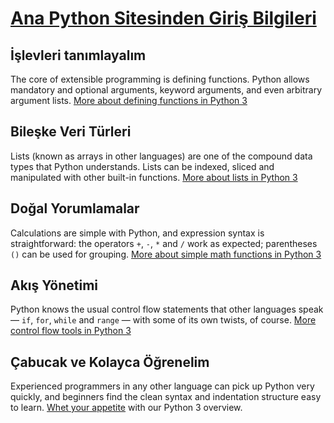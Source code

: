 [Ana Python Sitesinden Giriş Bilgileri](https://www.python.org/)
==
İşlevleri tanımlayalım
--
The core of extensible programming is defining functions. Python allows mandatory and optional arguments, keyword arguments, and even arbitrary argument lists. [More about defining functions in Python 3](https://docs.python.org/3/tutorial/controlflow.html#defining-functions)

Bileşke Veri Türleri
--
Lists (known as arrays in other languages) are one of the compound data types that Python understands. Lists can be indexed, sliced and manipulated with other built-in functions. [More about lists in Python 3](https://docs.python.org/3/tutorial/introduction.html#lists)

Doğal Yorumlamalar
--
Calculations are simple with Python, and expression syntax is straightforward: the operators `+`, `-`, `*` and `/` work as expected; parentheses `()` can be used for grouping. [More about simple math functions in Python 3](http://docs.python.org/3/tutorial/introduction.html#using-python-as-a-calculator)

Akış Yönetimi
--
Python knows the usual control flow statements that other languages speak — `if`, `for`, `while` and `range` — with some of its own twists, of course. [More control flow tools in Python 3](https://docs.python.org/3/tutorial/controlflow.html)

Çabucak ve Kolayca Öğrenelim
--
Experienced programmers in any other language can pick up Python very quickly, and beginners find the clean syntax and indentation structure easy to learn. [Whet your appetite](https://docs.python.org/3/tutorial/) with our Python 3 overview.
